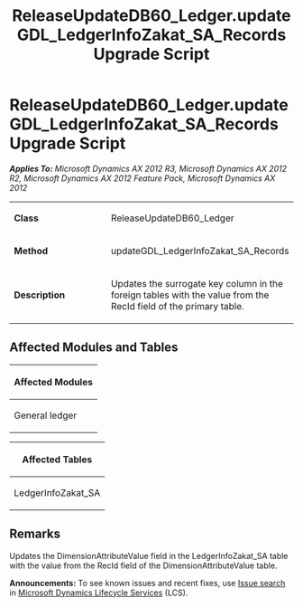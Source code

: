 ﻿---
title: ReleaseUpdateDB60_Ledger.updateGDL_LedgerInfoZakat_SA_Records Upgrade Script
TOCTitle: ReleaseUpdateDB60_Ledger.updateGDL_LedgerInfoZakat_SA_Records Upgrade Script
ms:assetid: 0adbc57e-7c5c-f064-afee-865fcdd3e8cc
ms:mtpsurl: https://msdn.microsoft.com/en-us/library/JJ735633(v=AX.60)
ms:contentKeyID: 49706544
ms.date: 05/18/2015
mtps_version: v=AX.60
---

# ReleaseUpdateDB60\_Ledger.updateGDL\_LedgerInfoZakat\_SA\_Records Upgrade Script 


_**Applies To:** Microsoft Dynamics AX 2012 R3, Microsoft Dynamics AX 2012 R2, Microsoft Dynamics AX 2012 Feature Pack, Microsoft Dynamics AX 2012_

<table>
<colgroup>
<col style="width: 50%" />
<col style="width: 50%" />
</colgroup>
<tbody>
<tr class="odd">
<td><p><strong>Class</strong></p></td>
<td><p>ReleaseUpdateDB60_Ledger</p></td>
</tr>
<tr class="even">
<td><p><strong>Method</strong></p></td>
<td><p>updateGDL_LedgerInfoZakat_SA_Records</p></td>
</tr>
<tr class="odd">
<td><p><strong>Description</strong></p></td>
<td><p>Updates the surrogate key column in the foreign tables with the value from the RecId field of the primary table.</p></td>
</tr>
</tbody>
</table>


## Affected Modules and Tables

<table>
<colgroup>
<col style="width: 100%" />
</colgroup>
<thead>
<tr class="header">
<th><p>Affected Modules</p></th>
</tr>
</thead>
<tbody>
<tr class="odd">
<td><p>General ledger</p></td>
</tr>
</tbody>
</table>


<table>
<colgroup>
<col style="width: 100%" />
</colgroup>
<thead>
<tr class="header">
<th><p>Affected Tables</p></th>
</tr>
</thead>
<tbody>
<tr class="odd">
<td><p>LedgerInfoZakat_SA</p></td>
</tr>
</tbody>
</table>


## Remarks

Updates the DimensionAttributeValue field in the LedgerInfoZakat\_SA table with the value from the RecId field of the DimensionAttributeValue table.

  
**Announcements:** To see known issues and recent fixes, use [Issue search](http://go.microsoft.com/fwlink/?linkid=389258) in [Microsoft Dynamics Lifecycle Services](http://go.microsoft.com/fwlink/?linkid=306505) (LCS).


